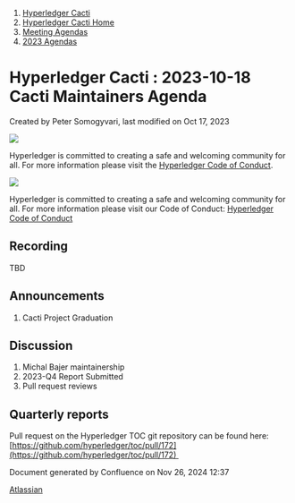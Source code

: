 1. [Hyperledger Cacti](index.html)
2. [Hyperledger Cacti Home](Hyperledger-Cacti-Home_20414469.html)
3. [Meeting Agendas](Meeting-Agendas_20414488.html)
4. [2023 Agendas](2023-Agendas_20415586.html)

# Hyperledger Cacti : 2023-10-18 Cacti Maintainers Agenda

Created by Peter Somogyvari, last modified on Oct 17, 2023

![](https://wiki.hyperledger.org/download/attachments/2392771/welcome.png?version=2&modificationDate=1572450107000&api=v2)

Hyperledger is committed to creating a safe and welcoming community for all. For more information please visit the [Hyperledger Code of Conduct](https://lf-hyperledger.atlassian.net/wiki/spaces/HYP/pages/19595281/Hyperledger+Code+of+Conduct).

![](https://wiki.hyperledger.org/download/attachments/29034696/Antitrustnotice.png?version=1&modificationDate=1581695654000&api=v2)

Hyperledger is committed to creating a safe and welcoming community for all. For more information please visit our Code of Conduct: [Hyperledger Code of Conduct](https://lf-hyperledger.atlassian.net/wiki/spaces/HYP/pages/19595281/Hyperledger+Code+of+Conduct)

## Recording

TBD

## Announcements

1. Cacti Project Graduation

## Discussion

1. Michal Bajer maintainership
2. 2023-Q4 Report Submitted
3. Pull request reviews

## Quarterly reports

Pull request on the Hyperledger TOC git repository can be found here: [https://github.com/hyperledger/toc/pull/172](https://github.com/hyperledger/toc/pull/172) 

Document generated by Confluence on Nov 26, 2024 12:37

[Atlassian](http://www.atlassian.com/)
